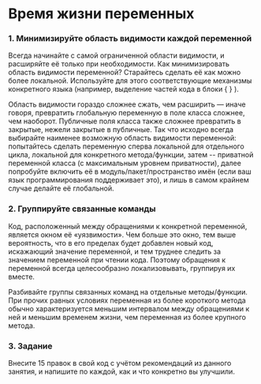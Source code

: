# Время жизни переменных

### 1. Минимизируйте область видимости каждой переменной

Всегда начинайте с самой ограниченной области видимости, и расширяйте её только при необходимости.
Как минимизировать область видимости переменной? Старайтесь сделать её как можно более локальной. Используйте для этого соответствующие механизмы конкретного языка (например, выделение частей кода в блоки { } ).

Область видимости гораздо сложнее сжать, чем расширить — иначе говоря, превратить глобальную переменную в поле класса сложнее, чем наоборот. Публичные поля класса также сложнее превратить в закрытые, нежели закрытые в публичные.
Так что исходно всегда выбирайте наименее возможную область видимости переменной: попытайтесь сделать переменную сперва локальной для отдельного цикла, локальной для конкретного метода/функции, затем -- приватной переменной класса (с максимальным уровнем приватности), далее попробуйте включить её в модуль/пакет/пространство имён (если ваш язык программирования поддерживает это), и лишь в самом крайнем случае делайте её глобальной.

### 2. Группируйте связанные команды

Код, расположенный между обращениями к конкретной переменной, является окном её «уязвимости». Чем больше это окно, тем выше вероятность, что в его пределах будет добавлен новый код, искажающий значение переменной, и тем труднее следить за значением переменной при чтении кода. Поэтому обращения к переменной всегда целесообразно локализовывать, группируя их вместе.

Разбивайте группы связанных команд на отдельные методы/функции. При прочих равных условиях переменная из более короткого метода обычно характеризуется меньшим интервалом между обращениями к ней и меньшим временем жизни, чем переменная из более крупного метода.

### 3. Задание

Внесите 15 правок в свой код с учётом рекомендаций из данного занятия, и напишите по каждой, как и что конкретно вы улучшили.